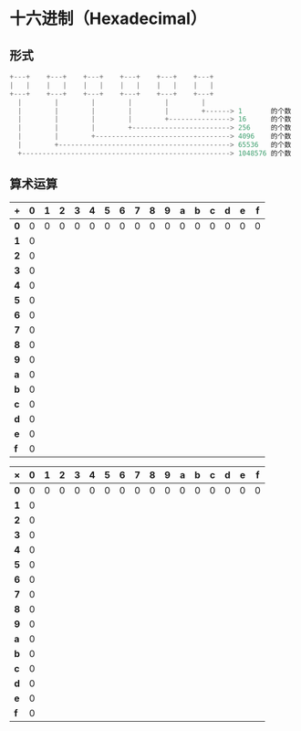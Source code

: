 # 十六进制（Hexadecimal）

## 形式

```c
+---+    +---+    +---+    +---+    +---+    +---+
|   |    |   |    |   |    |   |    |   |    |   |
+---+    +---+    +---+    +---+    +---+    +---+
  |        |        |        |        |        |
  |        |        |        |        |        +------> 1       的个数
  |        |        |        |        +---------------> 16      的个数
  |        |        |        +------------------------> 256     的个数
  |        |        +---------------------------------> 4096    的个数
  |        +------------------------------------------> 65536   的个数
  +---------------------------------------------------> 1048576 的个数
```

## 算术运算

| +     | 0   | 1   | 2   | 3   | 4   | 5   | 6   | 7   | 8   | 9   | a   | b   | c   | d   | e   | f   |
| ----- | --- | --- | --- | --- | --- | --- | --- | --- | --- | --- | --- | --- | --- | --- | --- | --- |
| **0** | 0   | 0   | 0   | 0   | 0   | 0   | 0   | 0   | 0   | 0   | 0   | 0   | 0   | 0   | 0   | 0   |
| **1** | 0   |     |     |     |     |     |     |     |     |     |     |     |     |     |     |     |
| **2** | 0   |     |     |     |     |     |     |     |     |     |     |     |     |     |     |     |
| **3** | 0   |     |     |     |     |     |     |     |     |     |     |     |     |     |     |     |
| **4** | 0   |     |     |     |     |     |     |     |     |     |     |     |     |     |     |     |
| **5** | 0   |     |     |     |     |     |     |     |     |     |     |     |     |     |     |     |
| **6** | 0   |     |     |     |     |     |     |     |     |     |     |     |     |     |     |     |
| **7** | 0   |     |     |     |     |     |     |     |     |     |     |     |     |     |     |     |
| **8** | 0   |     |     |     |     |     |     |     |     |     |     |     |     |     |     |     |
| **9** | 0   |     |     |     |     |     |     |     |     |     |     |     |     |     |     |     |
| **a** | 0   |     |     |     |     |     |     |     |     |     |     |     |     |     |     |     |
| **b** | 0   |     |     |     |     |     |     |     |     |     |     |     |     |     |     |     |
| **c** | 0   |     |     |     |     |     |     |     |     |     |     |     |     |     |     |     |
| **d** | 0   |     |     |     |     |     |     |     |     |     |     |     |     |     |     |     |
| **e** | 0   |     |     |     |     |     |     |     |     |     |     |     |     |     |     |     |
| **f** | 0   |     |     |     |     |     |     |     |     |     |     |     |     |     |     |     |

| ×     | 0   | 1   | 2   | 3   | 4   | 5   | 6   | 7   | 8   | 9   | a   | b   | c   | d   | e   | f   |
| ----- | --- | --- | --- | --- | --- | --- | --- | --- | --- | --- | --- | --- | --- | --- | --- | --- |
| **0** | 0   | 0   | 0   | 0   | 0   | 0   | 0   | 0   | 0   | 0   | 0   | 0   | 0   | 0   | 0   | 0   |
| **1** | 0   |     |     |     |     |     |     |     |     |     |     |     |     |     |     |     |
| **2** | 0   |     |     |     |     |     |     |     |     |     |     |     |     |     |     |     |
| **3** | 0   |     |     |     |     |     |     |     |     |     |     |     |     |     |     |     |
| **4** | 0   |     |     |     |     |     |     |     |     |     |     |     |     |     |     |     |
| **5** | 0   |     |     |     |     |     |     |     |     |     |     |     |     |     |     |     |
| **6** | 0   |     |     |     |     |     |     |     |     |     |     |     |     |     |     |     |
| **7** | 0   |     |     |     |     |     |     |     |     |     |     |     |     |     |     |     |
| **8** | 0   |     |     |     |     |     |     |     |     |     |     |     |     |     |     |     |
| **9** | 0   |     |     |     |     |     |     |     |     |     |     |     |     |     |     |     |
| **a** | 0   |     |     |     |     |     |     |     |     |     |     |     |     |     |     |     |
| **b** | 0   |     |     |     |     |     |     |     |     |     |     |     |     |     |     |     |
| **c** | 0   |     |     |     |     |     |     |     |     |     |     |     |     |     |     |     |
| **d** | 0   |     |     |     |     |     |     |     |     |     |     |     |     |     |     |     |
| **e** | 0   |     |     |     |     |     |     |     |     |     |     |     |     |     |     |     |
| **f** | 0   |     |     |     |     |     |     |     |     |     |     |     |     |     |     |     |